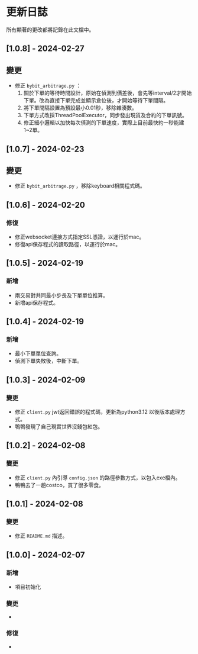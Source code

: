 # 更新日誌

所有顯著的更改都將記錄在此文檔中。

## [1.0.8] - 2024-02-27
## 變更
- 修正 `bybit_arbitrage.py` ：
    1. 關於下單的等待時間設計，原始在偵測到價差後，會先等interval/2才開始下單。改為直接下單完成並顯示倉位後，才開始等待下單間隔。
    2. 將下單間隔設置為預設最小0.01秒，移除雜湊數。
    3. 下單方式改採ThreadPoolExecutor，同步發出現貨及合約的下單訊號。
    4. 修正細小邏輯以加快每次偵測的下單速度，實際上目前最快約一秒能建1~2單。

## [1.0.7] - 2024-02-23
## 變更
- 修正 `bybit_arbitrage.py` ，移除keyboard相關程式碼。

## [1.0.6] - 2024-02-20
### 修復
- 修正websocket連接方式指定SSL憑證，以運行於mac。
- 修復api保存程式的讀取路徑，以運行於mac。

## [1.0.5] - 2024-02-19
### 新增
- 兩交易對共同最小步長及下單單位推算。
- 新增api保存程式。

## [1.0.4] - 2024-02-19
### 新增
- 最小下單單位查詢。
- 偵測下單失敗後，中斷下單。

## [1.0.3] - 2024-02-09
### 變更
- 修正 `client.py` jwt返回錯誤的程式碼，更新為python3.12 以後版本處理方式。
- 鴨鴨發現了自己現實世界沒錢包紅包。

## [1.0.2] - 2024-02-08
### 變更
- 修正 `client.py` 內引導 `config.json` 的路徑參數方式，以包入exe檔內。
- 鴨鴨去了一趟costco，買了很多零食。

## [1.0.1] - 2024-02-08
### 變更
- 修正 `README.md` 描述。

## [1.0.0] - 2024-02-07
### 新增
- 項目初始化
### 變更
- 
### 修復
- 
